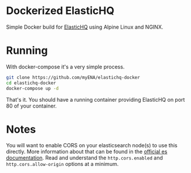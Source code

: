 # Dockerized ElasticHQ

Simple Docker build for [ElasticHQ](https://github.com/royrusso/elasticsearch-HQ) using Alpine Linux and NGINX.

# Running

With docker-compose it's a very simple process.

```bash
git clone https://github.com/myENA/elastichq-docker
cd elastichq-docker
docker-compose up -d
```

That's it.  You should have a running container providing ElasticHQ on port 80 of your container.

# Notes

You will want to enable CORS on your elasticsearch node(s) to use this directly.
More information about that can be found in the [official es documentation](https://www.elastic.co/guide/en/elasticsearch/reference/current/modules-http.html).
Read and understand the `http.cors.enabled` and `http.cors.allow-origin` options at a minimum.
